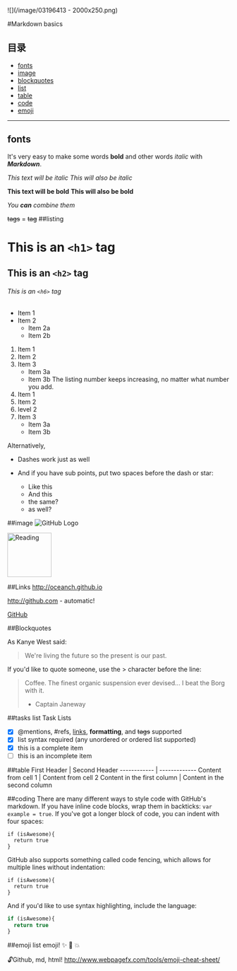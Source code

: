 ![](/image/03196413 - 2000x250.png)

#Markdown basics


## 目录
* [fonts](#fonts)
* [image](#image)
* [blockquotes](#blockquotes)
* [list](#list)
* [table](#table)
* [code](#code)
* [emoji](#emoji)

---

## <a id="fonts"></a>fonts
It's very easy to make some words **bold** and other words *italic* with ***Markdown***. 

*This text will be italic*
_This will also be italic_

**This text will be bold**
__This will also be bold__

_You **can** combine them_

 <del>tags</del> = ~~tag~~
##listing
# This is an `<h1>` tag
## This is an `<h2>` tag
###### This is an `<h6>` tag


* Item 1
* Item 2
  * Item 2a
  * Item 2b
  
1. Item 1
2. Item 2
3. Item 3
   * Item 3a
   * Item 3b 
The listing number keeps increasing, no matter what number you add. 
1. Item 1
2. Item 2
  1. level 2
3. Item 3
   * Item 3a
   * Item 3b

Alternatively,

- Dashes work just as well
- And if you have sub points, put two spaces before the dash or star:
  - Like this
  - And this
  
  + the same?
  + as well?
  

##<a id="image"></a>image
![GitHub Logo](https://octodex.github.com/images/yaktocat.png)

<img src="https://octodex.github.com/images/yaktocat.png" alt="Reading" width="100" height="100" />
  
##Links
http://oceanch.github.io 

http://github.com - automatic!

[GitHub](http://github.com)

##<a id="blockquotes"></a>Blockquotes

As Kanye West said:

> We're living the future so
> the present is our past.

If you'd like to quote someone, use the > character before the line:

> Coffee. The finest organic suspension ever devised... I beat the Borg with it.
> - Captain Janeway

##<a id="list"></a>tasks list
Task Lists
- [x] @mentions, #refs, [links](), **formatting**, and <del>tags</del> supported
- [x] list syntax required (any unordered or ordered list supported)
- [x] this is a complete item
- [ ] this is an incomplete item

##<a id="table"></a>table
First Header | Second Header
------------ | -------------
Content from cell 1 | Content from cell 2
Content in the first column | Content in the second column

##<a id="code"></a>coding
There are many different ways to style code with GitHub's markdown. If you have inline code blocks, wrap them in backticks: `var example = true`.  If you've got a longer block of code, you can indent with four spaces:

    if (isAwesome){
      return true
    }

GitHub also supports something called code fencing, which allows for multiple lines without indentation:

```
if (isAwesome){
  return true
}
```

And if you'd like to use syntax highlighting, include the language:

```javascript
if (isAwesome){
  return true
}
```
##<a id="emoji"></a>emoji list
emoji! :sparkles: :camel: :boom: 

:unlock:Github, md, html!
http://www.webpagefx.com/tools/emoji-cheat-sheet/
